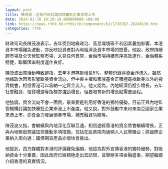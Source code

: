 ```yaml
---
layout: post
title: 陳茂波：正與內地討論加快審批企業來港上市
date: 2024-01-30 10:30:19.000000000 +08:00
link: https://news.rthk.hk/rthk/ch/component/k2/1738367-20240130.htm
categories: rthk
---
```


財政司司長陳茂波表示，去年受到地緣政治、高息環境等不利因素疊加影響，本港資本市場難免波動，亦反映投資者對內地經濟及資本市場的擔憂。他說，政府持續跨市場及全天候監察市場，未見任何異常，金融市場持續有序高效運作，金融體系穩健，聯繫匯率制度運作良好。

陳茂波出席活動時致辭指，去年本港存款增長5%，整體仍錄得資金淨流入。雖然地緣政治因素影響歐美資金流向，但中東主權和家族基金正積極尋找歐美以外的投資機會，相信香港可以吸納一定資金流入。他又認為，內地經濟仍穩步增長，去年社會融資、信貸增速等指標亦強勁增長，但要培育新的增長點需要過程。

他強調，資金流向不會一面倒，最重要是利用好香港的獨特優勢，目前正與內地監管機構討論加快審批企業來港上市進度。他又說，對外鼓勵中東和東南亞國家企業來港上市，亦會全力發展債券市場，補充融資功能等。

陳茂波又指，會繼續與內地深化互聯互通，相信途經香港的資金將會繼續增長，正與內地緊密商議加快推動多項措施，包括在股票南向通納入人民幣櫃台；將國際企業納入南向通；國債期貨產品亦很快會推出。

他提到，西方媒體對本港的評論難免偏頗，他認為對外宣傳香港的獨特優勢，對吸納資金十分重要，因此政府已經積極走出去訪問，並舉辦多項金融盛事，期望繼續介紹香港的真實情況。
